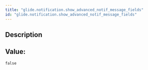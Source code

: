 ```yaml
---
title: "glide.notification.show_advanced_notif_message_fields"
id: "glide.notification.show_advanced_notif_message_fields"
---
```

## Description



## Value: 
```
false
```